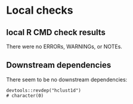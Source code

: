 
# Local checks

## local R CMD check results
There were no ERRORs, WARNINGs, or NOTEs. 

## Downstream dependencies
There seem to be no downstream dependencies:

```{r revdep}
devtools::revdep("hclust1d")
# character(0)
```
